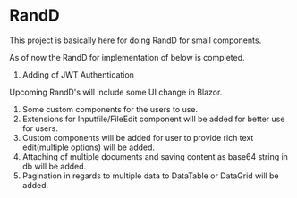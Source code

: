# RandD

This project is basically here for doing RandD for small components.

As of now the RandD for implementation of below is completed.

1. Adding of JWT Authentication

Upcoming RandD's will include some UI change in Blazor.
1. Some custom components for the users to use.
2. Extensions for Inputfile/FileEdit component will be added for better use for users.
3. Custom components will be added for user to provide rich text edit(multiple options) will be added.
4. Attaching of multiple documents and saving content as base64 string in db will be added.
5. Pagination in regards to multiple data to DataTable or DataGrid will be added.
